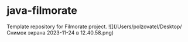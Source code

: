 # java-filmorate
Template repository for Filmorate project.
![](/Users/polzovatel/Desktop/Снимок экрана 2023-11-24 в 12.40.58.png)
